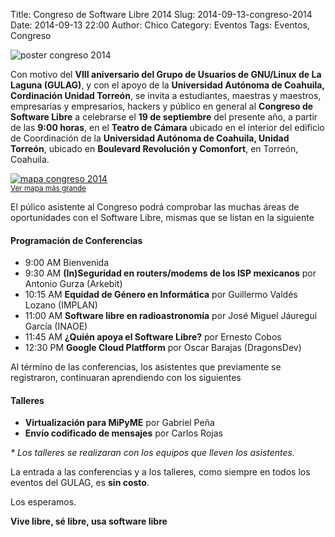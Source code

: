 Title: Congreso de Software Libre 2014
Slug: 2014-09-13-congreso-2014
Date: 2014-09-13 22:00
Author: Chico
Category: Eventos
Tags: Eventos, Congreso


<img class="img-fluid" src="{attach}2014-09-13-congreso-2014/Poster-Congreso-2014.png" alt="poster congreso 2014">

Con motivo del **VIII aniversario del Grupo de Usuarios de GNU/Linux de La Laguna (GULAG)**, y con el apoyo de la **Universidad Autónoma de Coahuila, Cordinación Unidad Torreón**, se invita a estudiantes, maestras y maestros, empresarias y empresarios, hackers y público en general al **Congreso de Software Libre** a celebrarse el **19 de septiembre** del presente año, a partir de las **9:00 horas**, en el **Teatro de Cámara** ubicado en el interior del edificio de Coordinación de la **Universidad Autónoma de Coahuila, Unidad Torreón**, ubicado en **Boulevard Revolución y Comonfort**, en Torreón, Coahuila.

<a href="http://www.openstreetmap.org/#map=16/25.5352/-103.4467"><img class="img-fluid" src="{attach}2014-09-13-congreso-2014/Mapa.png" alt="mapa congreso 2014"></a>
<br/><small><a href="http://www.openstreetmap.org/#map=16/25.5352/-103.4467">Ver mapa más grande</a></small>

El púlico asistente al Congreso podrá comprobar las muchas áreas de oportunidades con el Software Libre, mismas que se listan en la siguiente

#### Programación de Conferencias

+ 9:00 AM Bienvenida
+ 9:30 AM **(In)Seguridad en routers/modems de los ISP mexicanos** por Antonio Gurza (Arkebit)
+ 10:15 AM **Equidad de Género en Informática** por Guillermo Valdés Lozano (IMPLAN)
+ 11:00 AM **Software libre en radioastronomía** por José Miguel Jáuregui García (INAOE)
+ 11:45 AM **¿Quién apoya el Software Libre?** por Ernesto Cobos
+ 12:30 PM **Google Cloud Platfform** por Oscar Barajas (DragonsDev)

Al término de las conferencias, los asistentes que previamente se registraron, continuaran aprendiendo con los siguientes

#### Talleres

+ **Virtualización para MiPyME** por Gabriel Peña
+ **Envío codificado de mensajes** por Carlos Rojas

_* Los talleres se realizaran con los equipos que lleven los asistentes._

La entrada a las conferencias y a los talleres, como siempre en todos los eventos del GULAG, es **sin costo**.

Los esperamos.

**Vive libre, sé libre, usa software libre**
